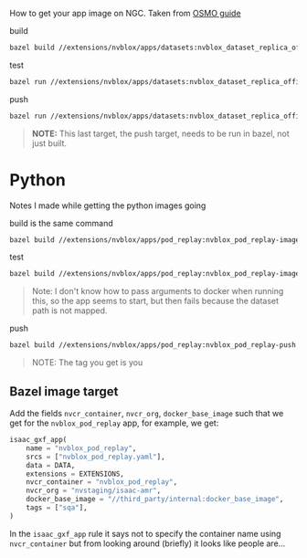 
How to get your app image on NGC. Taken from [OSMO guide](https://docs.google.com/document/d/1CWPEh3JP80KAjp2jyx1D--2UtbdsPpFGHx2vjiQ7qn0/edit#heading=h.ynejciqb5qie)

build
```bash
bazel build //extensions/nvblox/apps/datasets:nvblox_dataset_replica_office0-image
```

test
```bash
bazel run //extensions/nvblox/apps/datasets:nvblox_dataset_replica_office0-image
```

push
```bash
bazel run //extensions/nvblox/apps/datasets:nvblox_dataset_replica_office0-push
```

> **NOTE:** This last target, the push target, needs to be run in bazel, not just built.


# Python
Notes I made while getting the python images going

build is the same command
```bash
bazel build //extensions/nvblox/apps/pod_replay:nvblox_pod_replay-image
```

test
```bash
bazel build //extensions/nvblox/apps/pod_replay:nvblox_pod_replay-image
```
> Note: I don't know how to pass arguments to docker when running this, so the app seems to start, but then fails because the dataset path is not mapped.

push
```bash
bazel build //extensions/nvblox/apps/pod_replay:nvblox_pod_replay-push
```
> NOTE: The tag you get is you 


## Bazel image target
Add the fields `nvcr_container`, `nvcr_org`, `docker_base_image` such that we get for the `nvblox_pod_replay` app, for example, we get:
```python
isaac_gxf_app(
	name = "nvblox_pod_replay",
	srcs = ["nvblox_pod_replay.yaml"],
	data = DATA,
	extensions = EXTENSIONS,
	nvcr_container = "nvblox_pod_replay",
	nvcr_org = "nvstaging/isaac-amr",
	docker_base_image = "//third_party/internal:docker_base_image",
	tags = ["sqa"],
)
```
In the `isaac_gxf_app` rule it says not to specify the container name using `nvcr_container` but from looking around (briefly) it looks like people are...